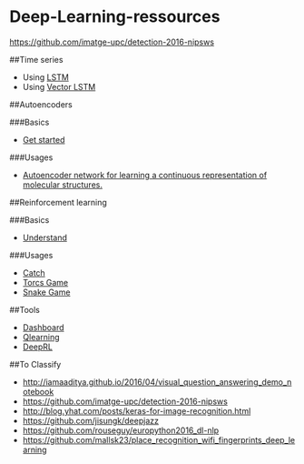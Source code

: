 # Deep-Learning-ressources

https://github.com/imatge-upc/detection-2016-nipsws

##Time series

* Using [LSTM](http://machinelearningmastery.com/time-series-prediction-lstm-recurrent-neural-networks-python-keras/)
* Using [Vector LSTM](http://danielhnyk.cz/predicting-sequences-vectors-keras-using-rnn-lstm/)


##Autoencoders

###Basics
* [Get started](https://blog.keras.io/building-autoencoders-in-keras.html)

###Usages

* [Autoencoder network for learning a continuous representation of molecular structures.](https://github.com/maxhodak/keras-molecules)

##Reinforcement learning

###Basics
* [Understand](https://www.nervanasys.com/demystifying-deep-reinforcement-learning/)

###Usages
* [Catch](http://edersantana.github.io/articles/keras_rl/)
* [Torcs Game](https://yanpanlau.github.io/2016/10/11/Torcs-Keras.html)
* [Snake Game](https://github.com/bitwise-ben/Snake)

##Tools

* [Dashboard](https://github.com/jakebian/hera)
* [Qlearning](https://github.com/farizrahman4u/qlearning4k)
* [DeepRL](https://github.com/matthiasplappert/keras-rl)

##To Classify

* http://iamaaditya.github.io/2016/04/visual_question_answering_demo_notebook
* https://github.com/imatge-upc/detection-2016-nipsws
* http://blog.yhat.com/posts/keras-for-image-recognition.html
* https://github.com/jisungk/deepjazz
* https://github.com/rouseguy/europython2016_dl-nlp
* https://github.com/mallsk23/place_recognition_wifi_fingerprints_deep_learning
